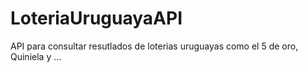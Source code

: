 # LoteriaUruguayaAPI
API para consultar resutlados de loterias uruguayas como el 5 de oro, Quiniela y ...
